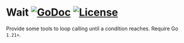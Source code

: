 # Wait [![GoDoc](https://pkg.go.dev/badge/github.com/xgfone/go-wait)](https://pkg.go.dev/github.com/xgfone/go-wait) [![License](https://img.shields.io/badge/License-Apache%202.0-blue.svg?style=flat-square)](https://raw.githubusercontent.com/xgfone/go-wait/master/LICENSE)

Provide some tools to loop calling until a condition reaches. Require Go `1.21+`.
